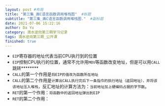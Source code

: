 ```yaml
---
layout: post #布局
title: "第三集_画C语言函数调用堆栈图"  #标题
subtitle: "第三集_画C语言函数调用堆栈图."  #副标题
date: 2021-07-06 15:22:16
author: Da Yu
category: 滴水逆向第三期学习记录
tags: 滴水逆向第三期_公开课
finished: true
---
```


- `EIP`寄存器的地址代表当前CPU执行到的位置
- `EIP`控制CPU执行的位置，通常不允许用`MOV`等函数改变地址，但是可以用`CALL`跳转********
- `CALL`的第一个作用是`将EIP的值改为函数所在地址`
- `CALL`的第二个作用是`计算出CALL执行完后下一条指令的执行地址（返回地址），并将该该地址压入堆栈`，反汇地址的计算方法为：`当前地址加上硬编码占据的字节数`。
- `RET`的第一个作用：`将函数中的返回地址弹出到EIP`
- `RET`的第二个作用：
